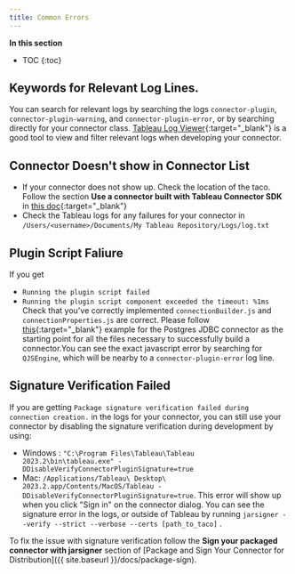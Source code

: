 ```yaml
---
title: Common Errors
---
```

**In this section**

* TOC
{:toc}

## Keywords for Relevant Log Lines.
You can search for relevant logs by searching the logs `connector-plugin`, `connector-plugin-warning`, and `connector-plugin-error`, or by searching directly for your connector class.
[Tableau Log Viewer](https://github.com/tableau/tableau-log-viewer){:target="_blank"} is a good tool to view and filter relevant logs when developing your connector. 

## Connector Doesn't show in Connector List
- If your connector does not show up. Check the location of the taco. Follow the section  **Use a connector built with Tableau Connector SDK**
  in [this doc](https://help.tableau.com/current/pro/desktop/en-us/examples_connector_sdk.htm){:target="_blank"}
- Check the Tableau logs for any failures for your connector in `/Users/<username>/Documents/My Tableau Repository/Logs/log.txt`

##  Plugin Script Faliure
If you get 
  - `Running the plugin script failed`
  - `Running the plugin script component exceeded the timeout: %1ms`
  Check that you've correctly implemented `connectionBuilder.js` and `connectionProperties.js`  are correct. Please follow [this](https://github.com/tableau/connector-plugin-sdk/tree/master/samples/plugins/postgres_jdbc){:target="_blank"} example for the Postgres JDBC connector as the starting point for all the files necessary to successfully build a connector.You can see the exact javascript error by searching for `QJSEngine`, which will be nearby to a `connector-plugin-error` log line.

## Signature Verification Failed
If you are getting `Package signature verification failed during connection creation.` in the logs for your connector, you can still use your connector by disabling the signature verification during development by using:
- Windows : `"C:\Program Files\Tableau\Tableau 2023.2\bin\tableau.exe" -DDisableVerifyConnectorPluginSignature=true` 
- Mac:  `/Applications/Tableau\ Desktop\ 2023.2.app/Contents/MacOS/Tableau -DDisableVerifyConnectorPluginSignature=true`. 
This error will show up when you click "Sign in" on the connector dialog.
You can see the signature error in the logs, or outside of Tableau by running `jarsigner --verify --strict --verbose --certs [path_to_taco]` .

To fix the issue with signature verification follow the **Sign your packaged connector with jarsigner** section of 
 [Package and Sign Your Connector for Distribution]({{ site.baseurl }}/docs/package-sign). 
